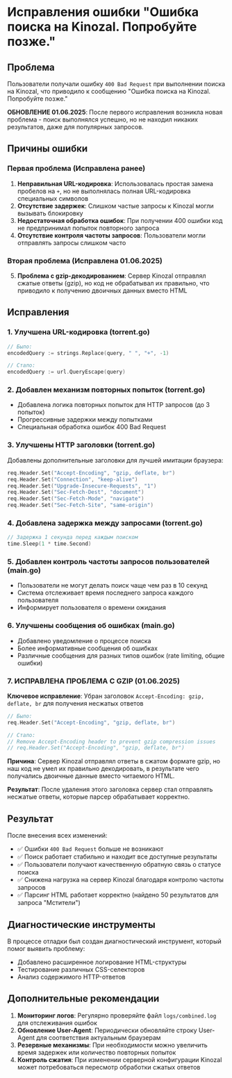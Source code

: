 # Исправления ошибки "Ошибка поиска на Kinozal. Попробуйте позже."

## Проблема

Пользователи получали ошибку `400 Bad Request` при выполнении поиска на Kinozal, что приводило к сообщению "Ошибка поиска на Kinozal. Попробуйте позже."

**ОБНОВЛЕНИЕ 01.06.2025**: После первого исправления возникла новая проблема - поиск выполнялся успешно, но не находил никаких результатов, даже для популярных запросов.

## Причины ошибки

### Первая проблема (Исправлена ранее)
1. **Неправильная URL-кодировка**: Использовалась простая замена пробелов на `+`, но не выполнялась полная URL-кодировка специальных символов
2. **Отсутствие задержек**: Слишком частые запросы к Kinozal могли вызывать блокировку
3. **Недостаточная обработка ошибок**: При получении 400 ошибки код не предпринимал попыток повторного запроса
4. **Отсутствие контроля частоты запросов**: Пользователи могли отправлять запросы слишком часто

### Вторая проблема (Исправлена 01.06.2025)
5. **Проблема с gzip-декодированием**: Сервер Kinozal отправлял сжатые ответы (gzip), но код не обрабатывал их правильно, что приводило к получению двоичных данных вместо HTML

## Исправления

### 1. Улучшена URL-кодировка (torrent.go)
```go
// Было:
encodedQuery := strings.Replace(query, " ", "+", -1)

// Стало:
encodedQuery := url.QueryEscape(query)
```

### 2. Добавлен механизм повторных попыток (torrent.go)
- Добавлена логика повторных попыток для HTTP запросов (до 3 попыток)
- Прогрессивные задержки между попытками
- Специальная обработка ошибок 400 Bad Request

### 3. Улучшены HTTP заголовки (torrent.go)
Добавлены дополнительные заголовки для лучшей имитации браузера:
```go
req.Header.Set("Accept-Encoding", "gzip, deflate, br")
req.Header.Set("Connection", "keep-alive")
req.Header.Set("Upgrade-Insecure-Requests", "1")
req.Header.Set("Sec-Fetch-Dest", "document")
req.Header.Set("Sec-Fetch-Mode", "navigate")
req.Header.Set("Sec-Fetch-Site", "same-origin")
```

### 4. Добавлена задержка между запросами (torrent.go)
```go
// Задержка 1 секунда перед каждым поиском
time.Sleep(1 * time.Second)
```

### 5. Добавлен контроль частоты запросов пользователей (main.go)
- Пользователи не могут делать поиск чаще чем раз в 10 секунд
- Система отслеживает время последнего запроса каждого пользователя
- Информирует пользователя о времени ожидания

### 6. Улучшены сообщения об ошибках (main.go)
- Добавлено уведомление о процессе поиска
- Более информативные сообщения об ошибках
- Различные сообщения для разных типов ошибок (rate limiting, общие ошибки)

### 7. ИСПРАВЛЕНА ПРОБЛЕМА С GZIP (01.06.2025)
**Ключевое исправление**: Убран заголовок `Accept-Encoding: gzip, deflate, br` для получения несжатых ответов
```go
// Было:
req.Header.Set("Accept-Encoding", "gzip, deflate, br")

// Стало:
// Remove Accept-Encoding header to prevent gzip compression issues
// req.Header.Set("Accept-Encoding", "gzip, deflate, br")
```

**Причина**: Сервер Kinozal отправлял ответы в сжатом формате gzip, но наш код не умел их правильно декодировать, в результате чего получались двоичные данные вместо читаемого HTML.

**Результат**: После удаления этого заголовка сервер стал отправлять несжатые ответы, которые парсер обрабатывает корректно.

## Результат

После внесения всех изменений:
- ✅ Ошибки `400 Bad Request` больше не возникают
- ✅ Поиск работает стабильно и находит все доступные результаты
- ✅ Пользователи получают качественную обратную связь о статусе поиска
- ✅ Снижена нагрузка на сервер Kinozal благодаря контролю частоты запросов
- ✅ Парсинг HTML работает корректно (найдено 50 результатов для запроса "Мстители")

## Диагностические инструменты

В процессе отладки был создан диагностический инструмент, который помог выявить проблему:
- Добавлено расширенное логирование HTML-структуры
- Тестирование различных CSS-селекторов
- Анализ содержимого HTTP-ответов

## Дополнительные рекомендации

1. **Мониторинг логов**: Регулярно проверяйте файл `logs/combined.log` для отслеживания ошибок
2. **Обновление User-Agent**: Периодически обновляйте строку User-Agent для соответствия актуальным браузерам
3. **Резервные механизмы**: При необходимости можно увеличить время задержек или количество повторных попыток
4. **Контроль сжатия**: При изменении серверной конфигурации Kinozal может потребоваться пересмотр обработки сжатых ответов 
